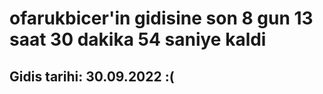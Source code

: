 # ofarukbicer'in gidisine son 8 gun 13 saat 30 dakika 54 saniye kaldi

## Gidis tarihi: 30.09.2022 :(